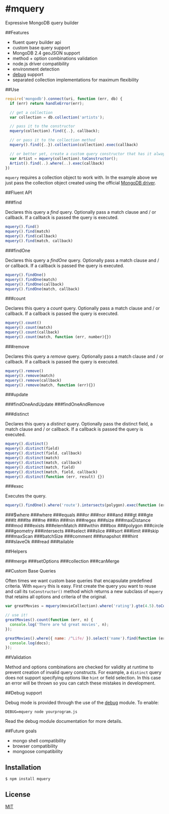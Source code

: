 #mquery
===========

Expressive MongoDB query builder

##Features

  - fluent query builder api
  - custom base query support
  - MongoDB 2.4 geoJSON support
  - method + option combinations validation
  - node.js driver compatibility
  - environment detection
  - [debug](https://github.com/visionmedia/debug) support
  - separated collection implementations for maximum flexibility

##Use

```js
require('mongodb').connect(uri, function (err, db) {
  if (err) return handleError(err);

  // get a collection
  var collection = db.collection('artists');

  // pass it to the constructor
  mquery(collection).find({..}, callback);

  // or pass it to the collection method
  mquery().find({..}).collection(collection).exec(callback)

  // or better yet, create a custom query constructor that has it always set
  var Artist = mquery(collection).toConstructor();
  Artist().find(..).where(..).exec(callback)
})
```

`mquery` requires a collection object to work with. In the example above we just pass the collection object created using the official [MongoDB driver](https://github.com/mongodb/node-mongodb-native).


##Fluent API

###find

Declares this query a _find_ query. Optionally pass a match clause and / or callback. If a callback is passed the query is executed.

```js
mquery().find()
mquery().find(match)
mquery().find(callback)
mquery().find(match, callback)
```

###findOne

Declares this query a _findOne_ query. Optionally pass a match clause and / or callback. If a callback is passed the query is executed.

```js
mquery().findOne()
mquery().findOne(match)
mquery().findOne(callback)
mquery().findOne(match, callback)
```

###count

Declares this query a _count_ query. Optionally pass a match clause and / or callback. If a callback is passed the query is executed.

```js
mquery().count()
mquery().count(match)
mquery().count(callback)
mquery().count(match, function (err, number){})
```

###remove

Declares this query a _remove_ query. Optionally pass a match clause and / or callback. If a callback is passed the query is executed.

```js
mquery().remove()
mquery().remove(match)
mquery().remove(callback)
mquery().remove(match, function (err){})
```

###update

###findOneAndUpdate
###findOneAndRemove

###distinct

Declares this query a _distinct_ query. Optionally pass the distinct field, a match clause and / or callback. If a callback is passed the query is executed.

```js
mquery().distinct()
mquery().distinct(field)
mquery().distinct(field, callback)
mquery().distinct(match)
mquery().distinct(match, callback)
mquery().distinct(match, field)
mquery().distinct(match, field, callback)
mquery().distinct(function (err, result) {})
```

###exec

Executes the query.

```js
mquery().findOne().where('route').intersects(polygon).exec(function (err, docs){})
```

###$where
###where
###equals
###or
###nor
###and
###gt
###gte
###lt
###lte
###ne
###in
###nin
###regex
###size
###maxDistance
###mod
###exists
###elemMatch
###within
###box
###polygon
###circle
###geometry
###intersects
###select
###slice
###sort
###limit
###skip
###maxScan
###batchSize
###comment
###snapshot
###hint
###slaveOk
###read
###tailable

##Helpers

###merge
###setOptions
###collection
###canMerge

##Custom Base Queries

Often times we want custom base queries that encapsulate predefined criteria. With `mquery` this is easy. First create the query you want to reuse and call its `toConstructor()` method which returns a new subclass of `mquery` that retains all options and criteria of the original.

```js
var greatMovies = mquery(movieCollection).where('rating').gte(4.5).toConstructor();

// use it!
greatMovies().count(function (err, n) {
  console.log('There are %d great movies', n);
});

greatMovies().where({ name: /^Life/ }).select('name').find(function (err, docs) {
  console.log(docs);
});
```

##Validation

Method and options combinations are checked for validity at runtime to prevent creation of invalid query constructs. For example, a `distinct` query does not support specifying options like `hint` or field selection. In this case an error will be thrown so you can catch these mistakes in development.

##Debug support

Debug mode is provided through the use of the [debug](https://github.com/visionmedia/debug) module. To enable:

    DEBUG=mquery node yourprogram.js

Read the debug module documentation for more details.

##Future goals

  - mongo shell compatibility
  - browser compatibility
  - mongoose compatibility

## Installation

    $ npm install mquery

## License

[MIT](https://github.com/aheckmann/mquery/blob/master/LICENSE)

